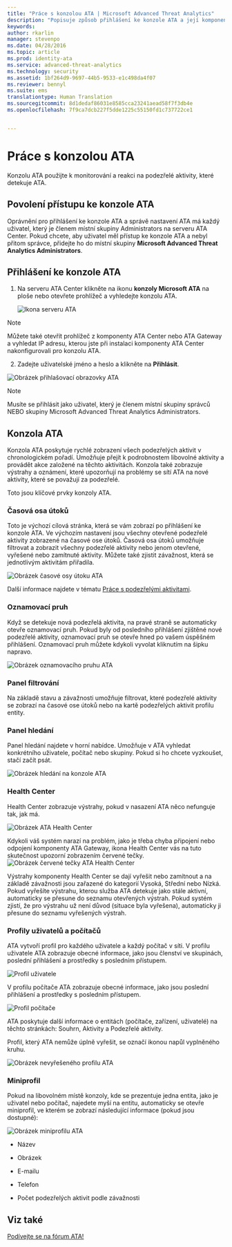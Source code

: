 ```yaml
---
title: "Práce s konzolou ATA | Microsoft Advanced Threat Analytics"
description: "Popisuje způsob přihlášení ke konzole ATA a její komponenty."
keywords: 
author: rkarlin
manager: stevenpo
ms.date: 04/28/2016
ms.topic: article
ms.prod: identity-ata
ms.service: advanced-threat-analytics
ms.technology: security
ms.assetid: 1bf264d9-9697-44b5-9533-e1c498da4f07
ms.reviewer: bennyl
ms.suite: ems
translationtype: Human Translation
ms.sourcegitcommit: 8d1dedaf86031e8585cca23241aead58f7f3db4e
ms.openlocfilehash: 7f9ca7dcb227f5dde1225c55150fd1c737722ce1


---
```


# Práce s konzolou ATA

Konzolu ATA použijte k monitorování a reakci na podezřelé aktivity, které detekuje ATA.

## Povolení přístupu ke konzole ATA
Oprávnění pro přihlášení ke konzole ATA a správě nastavení ATA má každý uživatel, který je členem místní skupiny Administrators na serveru ATA Center.
Pokud chcete, aby uživatel měl přístup ke konzole ATA a nebyl přitom správce, přidejte ho do místní skupiny **Microsoft Advanced Threat Analytics Administrators**.

## Přihlášení ke konzole ATA

1. Na serveru ATA Center klikněte na ikonu **konzoly Microsoft ATA** na ploše nebo otevřete prohlížeč a vyhledejte konzolu ATA.

    ![Ikona serveru ATA](media/ata-server-icon.png)

>[!NOTE]
> Můžete také otevřít prohlížeč z komponenty ATA Center nebo ATA Gateway a vyhledat IP adresu, kterou jste při instalaci komponenty ATA Center nakonfigurovali pro konzolu ATA.    

2.  Zadejte uživatelské jméno a heslo a klikněte na **Přihlásit**.

![Obrázek přihlašovací obrazovky ATA](media/ATA-log-in-screen.jpg)

> [!NOTE]
> Musíte se přihlásit jako uživatel, který je členem místní skupiny správců NEBO skupiny Microsoft Advanced Threat Analytics Administrators.

## Konzola ATA

Konzola ATA poskytuje rychlé zobrazení všech podezřelých aktivit v chronologickém pořadí. Umožňuje přejít k podrobnostem libovolné aktivity a provádět akce založené na těchto aktivitách. Konzola také zobrazuje výstrahy a oznámení, které upozorňují na problémy se sítí ATA na nové aktivity, které se považují za podezřelé.

Toto jsou klíčové prvky konzoly ATA.


### Časová osa útoků

Toto je výchozí cílová stránka, která se vám zobrazí po přihlášení ke konzole ATA. Ve výchozím nastavení jsou všechny otevřené podezřelé aktivity zobrazené na časové ose útoků. Časová osa útoků umožňuje filtrovat a zobrazit všechny podezřelé aktivity nebo jenom otevřené, vyřešené nebo zamítnuté aktivity. Můžete také zjistit závažnost, která se jednotlivým aktivitám přiřadila.

![Obrázek časové osy útoku ATA](media/attack-timeline.png)

Další informace najdete v tématu [Práce s podezřelými aktivitami](/advanced-threat-analytics/deploy-use/working-with-suspicious-activities).

### Oznamovací pruh

Když se detekuje nová podezřelá aktivita, na pravé straně se automaticky otevře oznamovací pruh. Pokud byly od posledního přihlášení zjištěné nové podezřelé aktivity, oznamovací pruh se otevře hned po vašem úspěšném přihlášení. Oznamovací pruh můžete kdykoli vyvolat kliknutím na šipku napravo.

![Obrázek oznamovacího pruhu ATA](media/notification-bar.png)

### Panel filtrování

Na základě stavu a závažnosti umožňuje filtrovat, které podezřelé aktivity se zobrazí na časové ose útoků nebo na kartě podezřelých aktivit profilu entity.

### Panel hledání

Panel hledání najdete v horní nabídce. Umožňuje v ATA vyhledat konkrétního uživatele, počítač nebo skupiny. Pokud si ho chcete vyzkoušet, stačí začít psát.

![Obrázek hledání na konzole ATA](media/ATA-console-search.png)

### Health Center

Health Center zobrazuje výstrahy, pokud v nasazení ATA něco nefunguje tak, jak má.

![Obrázek ATA Health Center](media/health-center.png)

Kdykoli váš systém narazí na problém, jako je třeba chyba připojení nebo odpojení komponenty ATA Gateway, ikona Health Center vás na tuto skutečnost upozorní zobrazením červené tečky. ![Obrázek červené tečky ATA Health Center](media/ATA-Health-Center-Alert-red-dot.png)

Výstrahy komponenty Health Center se dají vyřešit nebo zamítnout a na základě závažnosti jsou zařazené do kategorií Vysoká, Střední nebo Nízká. Pokud vyřešíte výstrahu, kterou služba ATA detekuje jako stále aktivní, automaticky se přesune do seznamu otevřených výstrah. Pokud systém zjistí, že pro výstrahu už není důvod (situace byla vyřešena), automaticky ji přesune do seznamu vyřešených výstrah.

### Profily uživatelů a počítačů

ATA vytvoří profil pro každého uživatele a každý počítač v síti. V profilu uživatele ATA zobrazuje obecné informace, jako jsou členství ve skupinách, poslední přihlášení a prostředky s posledním přístupem.

![Profil uživatele](media/user-profile.png)

V profilu počítače ATA zobrazuje obecné informace, jako jsou poslední přihlášení a prostředky s posledním přístupem.

![Profil počítače](media/computer-profile.png)

ATA poskytuje další informace o entitách (počítače, zařízení, uživatelé) na těchto stránkách: Souhrn, Aktivity a Podezřelé aktivity.

Profil, který ATA nemůže úplně vyřešit, se označí ikonou napůl vyplněného kruhu.


![Obrázek nevyřešeného profilu ATA](media/ATA-Unresolved-Profile.jpg)

### Miniprofil

Pokud na libovolném místě konzoly, kde se prezentuje jedna entita, jako je uživatel nebo počítač, najedete myší na entitu, automaticky se otevře miniprofil, ve kterém se zobrazí následující informace (pokud jsou dostupné):

![Obrázek miniprofilu ATA](media/ATA-mini-profile.jpg)

-   Název

-   Obrázek

-   E-mailu

-   Telefon

-   Počet podezřelých aktivit podle závažnosti



## Viz také
[Podívejte se na fórum ATA!](https://social.technet.microsoft.com/Forums/security/home?forum=mata)



<!--HONumber=Jun16_HO4-->


